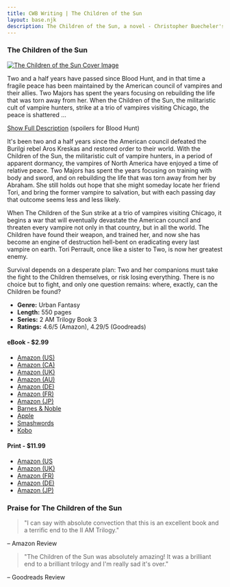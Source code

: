 ```yaml
---
title: CWB Writing | The Children of the Sun
layout: base.njk
description: The Children of the Sun, a novel - Christopher Buecheler's Author Site
---
```


### The Children of the Sun

<div class="image-cover-tcots ir"><a href="/books/thechildrenofthesun/"><img srcset="/_img/books/tcots_sm@2x.jpg 2x, /_img/books/tcots_sm.jpg 1x" src="/_img/books/tcots_sm.jpg" alt="The Children of the Sun Cover Image" /></a></div>

Two and a half years have passed since Blood Hunt, and in that time a fragile peace has been maintained by the American council of vampires and their allies. Two Majors has spent the years focusing on rebuilding the life that was torn away from her. When the Children of the Sun, the militaristic cult of vampire hunters, strike at a trio of vampires visiting Chicago, the peace is shattered &hellip;

<div class="desctoggle"><a href="#" id="linkFullDesc">Show Full Description</a> (spoilers for Blood Hunt)</div>
<div class="fulldesc" id="fulldesc-tcots">

It's been two and a half years since the American council defeated the Burilgi rebel Aros Kreskas and restored order to their world. With the Children of the Sun, the militaristic cult of vampire hunters, in a period of apparent dormancy, the vampires of North America have enjoyed a time of relative peace. Two Majors has spent the years focusing on training with body and sword, and on rebuilding the life that was torn away from her by Abraham. She still holds out hope that she might someday locate her friend Tori, and bring the former vampire to salvation, but with each passing day that outcome seems less and less likely.

When The Children of the Sun strike at a trio of vampires visiting Chicago, it begins a war that will eventually devastate the American council and threaten every vampire not only in that country, but in all the world. The Children have found their weapon, and trained her, and now she has become an engine of destruction hell-bent on eradicating every last vampire on earth. Tori Perrault, once like a sister to Two, is now her greatest enemy.

Survival depends on a desperate plan: Two and her companions must take the fight to the Children themselves, or risk losing everything. There is no choice but to fight, and only one question remains: where, exactly, can the Children be found?

</div>

- **Genre:** Urban Fantasy
- **Length:** 550 pages
- **Series:** 2 AM Trilogy Book 3
- **Ratings:** 4.6/5 (Amazon), 4.29/5 (Goodreads)

#### eBook - $2.99

- [Amazon (US)](https://smile.amazon.com/The-Children-of-the-Sun-Part-III-Trilogy-Christopher-Buecheler-ebook/dp/B009ZCSDA8/)
- [Amazon (CA)](https://www.amazon.ca/The-Children-of-the-Sun-Part-III-Trilogy-Christopher-Buecheler-ebook/dp/B009ZCSDA8/)
- [Amazon (UK)](https://www.amazon.co.uk/The-Children-of-the-Sun-Part-III-Trilogy-Christopher-Buecheler-ebook/dp/B009ZCSDA8/)
- [Amazon (AU)](https://www.amazon.com.au/The-Children-of-the-Sun-Part-III-Trilogy-Christopher-Buecheler-ebook/dp/B009ZCSDA8/)
- [Amazon (DE)](https://www.amazon.de/The-Children-of-the-Sun-Part-III-Trilogy-English-Christopher-Buecheler-ebook/dp/B009ZCSDA8/)
- [Amazon (FR)](https://www.amazon.fr/The-Children-of-the-Sun-Part-III-Trilogy-English-Christopher-Buecheler-ebook/dp/B009ZCSDA8/)
- [Amazon (JP)](https://www.amazon.co.jp/The-Children-of-the-Sun-Part-III-Trilogy-English-Christopher-Buecheler-ebook/dp/B009ZCSDA8/)
- [Barnes & Noble](http://www.barnesandnoble.com/w/the-children-of-the-sun-christopher-buecheler/1113723195)
- [Apple](https://itunes.apple.com/us/book/the-children-of-the-sun/id568760224?mt=11)
- [Smashwords](https://www.smashwords.com/books/view/250631)
- [Kobo](http://store.kobobooks.com/en-US/ebook/the-children-of-the-sun)

#### Print - $11.99

- [Amazon (US](http://smile.amazon.com/The-Children-of-the-Sun-Part-III-Trilogy/dp/1480063533/)
- [Amazon (UK)](https://www.amazon.co.uk/The-Children-of-the-Sun-Part-III-Trilogy/dp/1480063533/)
- [Amazon (FR)](https://www.amazon.fr/The-Children-of-the-Sun-Part-III-Trilogy/dp/1480063533/)
- [Amazon (DE)](https://www.amazon.de/The-Children-of-the-Sun-Part-III-Trilogy/dp/1480063533/)
- [Amazon (JP)](https://www.amazon.co.jp/The-Children-of-the-Sun-Part-III-Trilogy/dp/1480063533/)

### Praise for The Children of the Sun

> "I can say with absolute convection that this is an excellent book and a terrific end to the II AM Trilogy."

&ndash; Amazon Review

> "The Children of the Sun was absolutely amazing! It was a brilliant end to a brilliant trilogy and I'm really sad it's over."

&ndash; Goodreads Review
